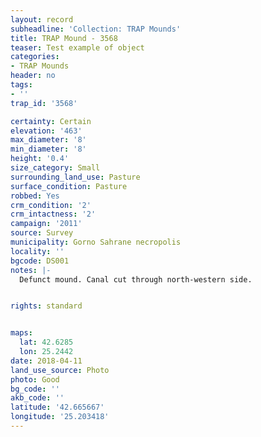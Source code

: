 ```yaml
---
layout: record
subheadline: 'Collection: TRAP Mounds'
title: TRAP Mound - 3568
teaser: Test example of object
categories:
- TRAP Mounds
header: no
tags:
- ''
trap_id: '3568'

certainty: Certain
elevation: '463'
max_diameter: '8'
min_diameter: '8'
height: '0.4'
size_category: Small
surrounding_land_use: Pasture
surface_condition: Pasture
robbed: Yes
crm_condition: '2'
crm_intactness: '2'
campaign: '2011'
source: Survey
municipality: Gorno Sahrane necropolis
locality: ''
bgcode: DS001
notes: |-
  Defunct mound. Canal cut through north-western side.


rights: standard


maps:
  lat: 42.6285
  lon: 25.2442
date: 2018-04-11
land_use_source: Photo
photo: Good
bg_code: ''
akb_code: ''
latitude: '42.665667'
longitude: '25.203418'
---
```

